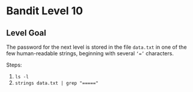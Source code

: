# Bandit Level 10
## Level Goal
The password for the next level is stored in the file `data.txt` in one of the few human-readable strings, beginning with several `‘=’` characters.

Steps:
1. `ls -l`
1. `strings data.txt | grep "====="`
